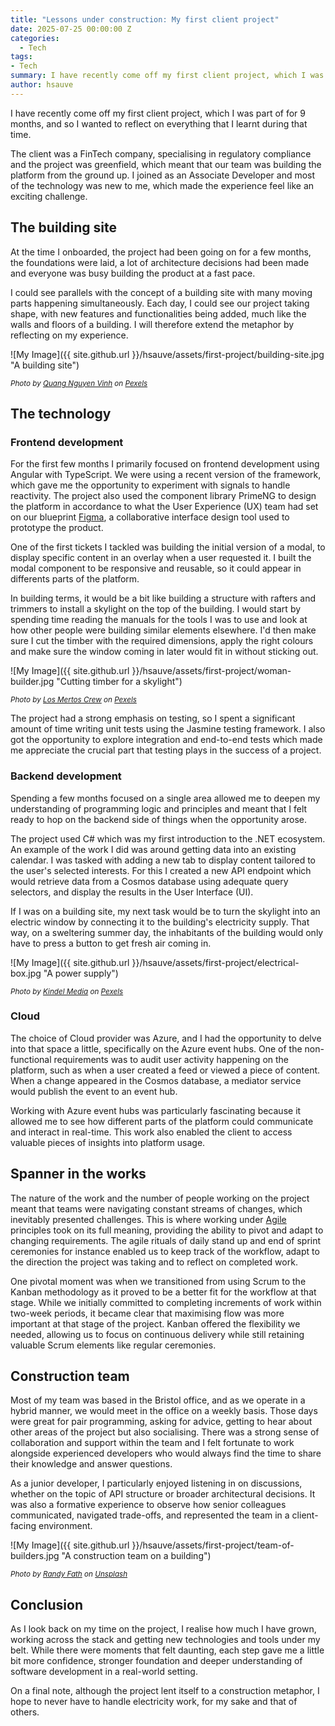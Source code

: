 ```yaml
---
title: "Lessons under construction: My first client project"
date: 2025-07-25 00:00:00 Z
categories:
  - Tech
tags: 
- Tech
summary: I have recently come off my first client project, which I was part of for 9 months, and so I wanted to reflect on everything that I learnt during that time.
author: hsauve
---  
```


I have recently come off my first client project, which I was part of for 9 months, and so I wanted to reflect on everything that I learnt during that time. 

The client was a FinTech company, specialising in regulatory compliance and the project was greenfield, which meant that our team was building the platform from the ground up. I joined as an Associate Developer and most of the technology was new to me, which made the experience feel like an exciting challenge. 

## The building site 

At the time I onboarded, the project had been going on for a few months, the foundations were laid, a lot of architecture decisions had been made and everyone was busy building the product at a fast pace. 

I could see parallels with the concept of a building site with many moving parts happening simultaneously. 
Each day, I could see our project taking shape, with new features and functionalities being added, much like the walls and floors of a building. I will therefore extend the metaphor by reflecting on my experience. 

![My Image]({{ site.github.url }}/hsauve/assets/first-project/building-site.jpg "A building site")

<sub>*Photo by [Quang Nguyen Vinh](https://www.pexels.com/@quang-nguyen-vinh-222549/) on [Pexels](https://www.pexels.com/photo/building-canes-2138126/)*</sub>

## The technology 

### Frontend development 

For the first few months I primarily focused on frontend development using Angular with TypeScript. We were using a recent version of the framework, which gave me the opportunity to experiment with signals to handle reactivity. The project also used the component library PrimeNG to design the platform in accordance to what the User Experience (UX) team had set on our blueprint [Figma](https://www.figma.com/), a collaborative interface design tool used to prototype the product. 

One of the first tickets I tackled was building the initial version of a modal, to display specific content in an overlay when a user requested it. I built the modal component to be responsive and reusable, so it could appear in differents parts of the platform.

In building terms, it would be a bit like building a structure with rafters and trimmers to install a skylight on the top of the building. I would start by spending time reading the manuals for the tools I was to use and look at how other people were building similar elements elsewhere. I'd then make sure I cut the timber with the required dimensions, apply the right colours and make sure the window coming in later would fit in without sticking out. 

![My Image]({{ site.github.url }}/hsauve/assets/first-project/woman-builder.jpg "Cutting timber for a skylight")

<sub>*Photo by [Los Mertos Crew](https://www.pexels.com/@cristian-rojas/) on [Pexels](https://www.pexels.com/photo/handywoman-grinding-a-wood-plank-8447849/)*</sub>

The project had a strong emphasis on testing, so I spent a significant amount of time writing unit tests using the Jasmine testing framework. I also got the opportunity to explore integration and end-to-end tests which made me appreciate the crucial part that testing plays in the success of a project. 

### Backend development 

Spending a few months focused on a single area allowed me to deepen my understanding of programming logic and principles and meant that I felt ready to hop on the backend side of things when the opportunity arose. 

The project used C# which was my first introduction to the .NET ecosystem. An example of the work I did was around getting data into an existing calendar. I was tasked with adding a new tab to display content tailored to the user's selected interests. For this I created a new API endpoint which would retrieve data from a Cosmos database using adequate query selectors, and display the results in the User Interface (UI). 

If I was on a building site, my next task would be to turn the skylight into an electric window by connecting it to the building's electricity supply. That way, on a sweltering summer day, the inhabitants of the building would only have to press a button to get fresh air coming in. 

![My Image]({{ site.github.url }}/hsauve/assets/first-project/electrical-box.jpg "A power supply")

<sub>*Photo by [Kindel Media](https://www.pexels.com/@kindelmedia/) on [Pexels](https://www.pexels.com/photo/close-up-photo-of-opened-switchboard-8488029/)*</sub>

### Cloud 

The choice of Cloud provider was Azure, and I had the opportunity to delve into that space a little, specifically on the Azure event hubs. One of the non-functional requirements was to audit user activity happening on the platform, such as when a user created a feed or viewed a piece of content. When a change appeared in the Cosmos database, a mediator service would publish the event to an event hub.

Working with Azure event hubs was particularly fascinating because it allowed me to see how different parts of the platform could communicate and interact in real-time. This work also enabled the client to access valuable pieces of insights into platform usage. 

## Spanner in the works 

The nature of the work and the number of people working on the project meant that teams were navigating constant streams of changes, which inevitably presented challenges. This is where working under [Agile](https://agilealliance.org/agile101/) principles took on its full meaning, providing the ability to pivot and adapt to changing requirements. The agile rituals of daily stand up and end of sprint ceremonies for instance enabled us to keep track of the workflow, adapt to the direction the project was taking and to reflect on completed work. 

One pivotal moment was when we transitioned from using Scrum to the Kanban methodology as it proved to be a better fit for the workflow at that stage.  While we initially committed to completing increments of work within two-week periods, it became clear that maximising flow was more important at that stage of the project. Kanban offered the flexibility we needed, allowing us to focus on continuous delivery while still retaining valuable Scrum elements like regular ceremonies.

## Construction team 

Most of my team was based in the Bristol office, and as we operate in a hybrid manner, we would meet in the office on a weekly basis. Those days were great for pair programming, asking for advice, getting to hear about other areas of the project but also socialising. There was a strong sense of collaboration and support within the team and I felt fortunate to work alongside experienced developers who would always find the time to share their knowledge and answer questions.

As a junior developer, I particularly enjoyed listening in on discussions, whether on the topic of API structure or broader architectural decisions. It was also a formative experience to observe how senior colleagues communicated, navigated trade-offs, and represented the team in a client-facing environment. 

![My Image]({{ site.github.url }}/hsauve/assets/first-project/team-of-builders.jpg "A construction team on a building")

<sub>*Photo by [Randy Fath](https://unsplash.com/@randyfath) on [Unsplash](https://unsplash.com/photos/people-building-structure-during-daytime-ymf4_9Y9S_A)*</sub>

## Conclusion 

As I look back on my time on the project, I realise how much I have grown, working across the stack and getting new technologies and tools under my belt. While there were moments that felt daunting, each step gave me a little bit more confidence, stronger foundation and deeper understanding of software development in a real-world setting.

On a final note, although the project lent itself to a construction metaphor, I hope to never have to handle electricity work, for my sake and that of others. 
